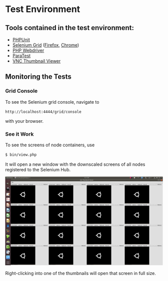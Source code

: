 # Test Environment

## Tools contained in the test environment:

- [PHPUnit]()
- [Selenium Grid]() ([Firefox](), [Chrome]())
- [PHP Webdriver](https://packagist.org/packages/php-webdriver/webdriver)
- [ParaTest](https://github.com/brianium/paratest)
- [VNC Thumbnail Viewer](https://thetechnologyteacher.wordpress.com/vncthumbnailviewer/)

## Monitoring the Tests

### Grid Console

To see the Selenium grid console, navigate to

```text
http://localhost:4444/grid/console
```

with your browser.

### See it Work

To see the screens of node containers, use

```bash
$ bin/view.php
```

It will open a new window with the downscaled screens of all nodes registered to the Selenium Hub.

![VNC Thumbnail Viewer](docs/assets/vncviewer.png)

Right-clicking into one of the thumbnails will open that screen in full size.